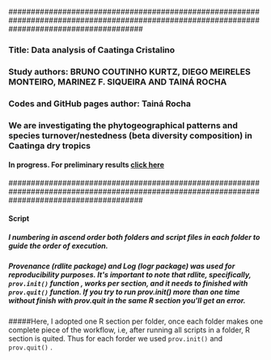 ##############################################################################################################################################
### Title: Data analysis of Caatinga Cristalino
### Study authors: BRUNO COUTINHO KURTZ,  DIEGO MEIRELES MONTEIRO, MARINEZ F. SIQUEIRA AND TAINÁ ROCHA
### Codes and GitHub pages author: Tainá Rocha 
### We are investigating the phytogeographical patterns and species turnover/nestedness (beta diversity composition) in Caatinga dry tropics
#### In progress. For preliminary results [click here](https://tai-rocha.github.io/Caatinga_Dry_Forest.github.io/)
##############################################################################################################################################

#### Script 
##### I numbering in ascend order both folders and script files in each folder to guide the order of execution.    

##### Provenance (rdlite package) and Log (logr package) was used for reproducibility purposes. It's important to note that rdlite, specifically, ``prov.init()`` function , works per section, and it needs to finished with ``prov.quit()`` function. If you try to run prov.init() more than one time without finish with prov.quit in the same  R section you'll get an error.


#####Here, I adopted one R section per folder, once each folder makes one complete piece of the workflow, i.e, after running all scripts in a folder, R section is quited. Thus for each forder we used ``prov.init()`` and ``prov.quit()`` . 
